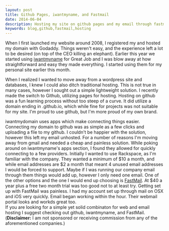 ```yaml
---
layout: post
title: Github Pages, iwantmyname, and Fastmail
date: 2014-06-04
description: Hosting my site on github pages and my email through fastmail via iwantmyname.com
keywords: blog,github,fastmail,hosting
---
```


When I first launched my website around 2008, I registered my and hosted my domain with Godaddy.  Things weren't easy, and the experience left a lot to be desired (on top of the CEO killing an elephant). Earlier this year we started using [iwantmyname](http://www.iwantmyname.com) for Great Job and I was blow away at how straightforward and easy they made everything.  I started using them for my personal site earlier this month.  

When I realized I wanted to move away from a wordpress site and databases, I knew I could also ditch traditional hosting.  This is not true in many cases, however I sought out a simple lightweight solution.  I recently made the switch to Github, utilizing pages for hosting.  Hosting on github was a fun learning process without too steep of a curve.  It did utilize a domain ending in .github.io, which while fine for projects was not suitable for my site.  I'm proud to use github, but I'm more proud of my own brand.

iwantmydomain uses apps which make connecting things easier.  Connecting my domain to github was as simple as a few clicks and uploading a file to my github.  I couldn't be happier with the solution, however this left my email unhosted.  For a number of reasons I'm moving away from gmail and needed a cheap and painless solution.  While poking around on iwantmyname's apps section, I found they allowed for quickly connecting to a few providers.  Initially I wanted to use Rackspace, as I'm familiar with the company.  They wanted a minimum of $10 a month, and while email addresses are $2 a month that meant 4 unused email addresses I would be forced to support.  Maybe if I was running our company email through them things would add up, however I only need one email.  One of the other options and the one I would end up choosing is [FastMail](http://www.fastmail.fm).  At $40 a year plus a free two month trial was too good not to at least try.  Getting set up with FastMail was painless.  I had my account set up through mail on OSX and iOS very quickly.  Email began working within the hour.  Their webmail portal looks and workds great too.  
If you are looking for a simple yet solid combinaton for web and email hosting I suggest checking out github, iwantmyname, and FastMail. (**Disclaimer:** I am not sponsored or receiving commission from any of the aforementioned companies.) 